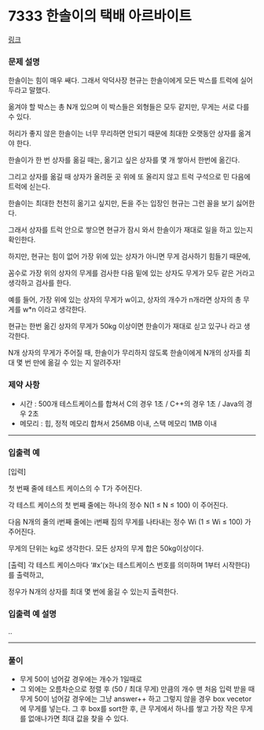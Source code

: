 # 7333 한솔이의 택배 아르바이트



[링크](https://swexpertacademy.com/main/code/problem/problemDetail.do?contestProbId=AWmYaDf6AWQDFAV3&categoryId=AWmYaDf6AWQDFAV3&categoryType=CODE)

### 문제 설명

한솔이는 힘이 매우 쌔다. 그래서 악덕사장 현규는 한솔이에게 모든 박스를 트럭에 실어두라고 말했다.

옮겨야 할 박스는 총 N개 있으며 이 박스들은 외형들은 모두 같지만, 무게는 서로 다를 수 있다.

허리가 좋지 않은 한솔이는 너무 무리하면 안되기 때문에 최대한 오랫동안 상자를 옮겨야 한다.

한솔이가 한 번 상자를 옮길 때는, 옮기고 싶은 상자를 몇 개 쌓아서 한번에 옮긴다.

그리고 상자를 옮길 때 상자가 올려둔 곳 위에 또 올리지 않고 트럭 구석으로 민 다음에 트럭에 싣는다.

한솔이는 최대한 천천히 옮기고 싶지만, 돈을 주는 입장인 현규는 그런 꼴을 보기 싫어한다.

그래서 상자를 트럭 안으로 쌓으면 현규가 잠시 와서 한솔이가 재대로 일을 하고 있는지 확인한다.

하지만, 현규는 힘이 없어 가장 위에 있는 상자가 아니면 무게 검사하기 힘들기 때문에,

꼼수로 가장 위의 상자의 무게를 검사한 다음 밑에 있는 상자도 무게가 모두 같은 거라고 생각하고 검사를 한다.


예를 들어, 가장 위에 있는 상자의 무게가 w이고, 상자의 개수가 n개라면 상자의 총 무게를 w*n 이라고 생각한다.

현규는 한번 옮긴 상자의 무게가 50kg 이상이면 한솔이가 재대로 싣고 있구나 라고 생각한다.

N개 상자의 무게가 주어질 때, 한솔이가 무리하지 않도록 한솔이에게 N개의 상자를 최대 몇 번 만에 옮길 수 있는 지 알려주자!

### 제약 사항

- 시간 : 500개 테스트케이스를 합쳐서 C의 경우 1초 / C++의 경우 1초 / Java의 경우 2초
- 메모리 : 힙, 정적 메모리 합쳐서 256MB 이내, 스택 메모리 1MB 이내




-------------------------------------------

### 입출력 예

[입력]

첫 번째 줄에 테스트 케이스의 수 T가 주어진다.

각 테스트 케이스의 첫 번째 줄에는 하나의 정수 N(1 ≤ N ≤ 100) 이 주어진다.

다음 N개의 줄의 i번째 줄에는 i번째 짐의 무게를 나타내는 정수 Wi (1 ≤ Wi ≤ 100) 가 주어진다.

무게의 단위는 kg로 생각한다. 모든 상자의 무게 합은 50kg이상이다.
 
[출력]
각 테스트 케이스마다 ‘#x’(x는 테스트케이스 번호를 의미하며 1부터 시작한다)를 출력하고,

정우가 N개의 상자를 최대 몇 번에 옮길 수 있는지 출력한다.








### 입출력 예 설명

..



-------------------------------------------

### 풀이

- 무게 50이 넘어갈 경우에는 개수가 1일때로
- 그 외에는 오름차순으로 정렬 후 (50 / 최대 무게) 만큼의 개수
맨 처음 입력 받을 때 무게 50이 넘어갈 경우에는 그냥 answer++ 하고
그렇지 않을 경우 box vecetor에 무게를 넣는다.
그 후 box를 sort한 후, 큰 무게에서 하나를 쌓고 가장 작은 무게를 없애나가면 최대 값을 찾을 수 있다.




